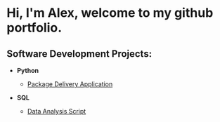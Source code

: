 <h1>Hi, I'm Alex, welcome to my github portfolio.</h1>

<h2>Software Development Projects:</h2>


- <b>Python</b>
  - [Package Delivery Application](https://github.com/UcancallmeAlex/Package-Delivery-Application/tree/main)
 
- <b>SQL</b>
  - [Data Analysis Script](https://github.com/UcancallmeAlex/Data-Analysis-Script/tree/main)




